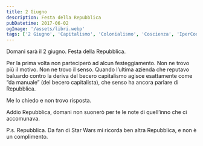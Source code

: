 ```yaml
---
title: 2 Giugno
description: Festa della Repubblica
pubDatetime: 2017-06-02
ogImage: '/assets/libri.webp'
tags: ['2 Giugno', 'Capitalismo', 'Colonialismo', 'Coscienza', 'IperCoop', 'Manuale', 'Repubblica', 'Sicilia']
---
```


Domani sarà il 2 giugno. Festa della Repubblica.

Per la prima volta non parteciperò ad alcun festeggiamento. Non ne trovo più il motivo. Non ne trovo il senso. Quando l’ultima azienda che reputavo baluardo contro la deriva del becero capitalismo agisce esattamente come “da manuale” (del becero capitalista), che senso ha ancora parlare di Repubblica.

Me lo chiedo e non​ trovo risposta.

Addio Repubblica, domani non suonerò per te le note di quell’inno che ci accomunava.

P.s. Repubblica. Da fan di Star Wars mi ricorda ben altra Repubblica, e non è un complimento.
